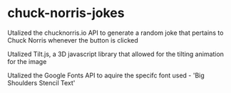 # chuck-norris-jokes

Utalized the chucknorris.io API to generate a random joke that pertains to Chuck Norris whenever the button is clicked

Utalized Tilt.js, a 3D javascript library that allowed for the tilting animation for the image

Utalized the Google Fonts API to aquire the specifc font used - 'Big Shoulders Stencil Text'

